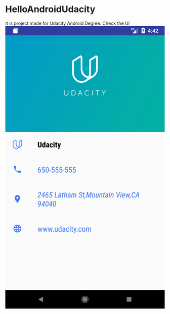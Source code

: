 # HelloAndroidUdacity
It is project made for Udacity Android Degree.
Check the UI 
![Screenshot](https://github.com/indianlad/HelloAndroidUdacity/blob/master/app/src/Screenshot_1519427595.png)
